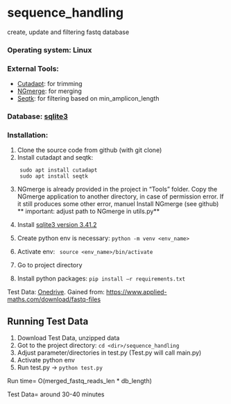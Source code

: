 # sequence_handling
create, update and filtering fastq database

### Operating system: Linux 

### External Tools:  
- [Cutadapt](https://cutadapt.readthedocs.io/en/stable/): for trimming 
- [NGmerge](https://github.com/jsh58/NGmerge): for merging 
- [Seqtk](https://github.com/lh3/seqtk): for filtering based on min_amplicon_length 

### Database: [sqlite3](https://www.sqlite.org/index.html) 


### Installation: 
1. Clone the source code from github (with git clone) 
2. Install cutadapt and seqtk: 
``` 
    sudo apt install cutadapt 
    sudo apt install seqtk 

```
3. NGmerge is already provided in the project in “Tools” folder. Copy the NGmerge application to another directory, in case of permission error. If it still produces some other error, manuel Install NGmerge (see github)
** important: adjust path to NGmerge in utils.py**  
     

4. Install [sqlite3 version 3.41.2](https://www.digitalocean.com/community/tutorials/how-to-install-and-use-sqlite-on-ubuntu-20-04)
     
6. Create python env is necessary: ``` python -m venv <env_name> ``` 

7. Activate env: ```  source <env_name>/bin/activate ``` 

8. Go to project directory 

9. Install python packages: ``` pip install –r requirements.txt  ``` 
     
Test Data: [Onedrive](https://1drv.ms/f/c/33A4E3C9AE76E077/Erj5omHYGUhIsYYfL1u20n4Bp7eXtejy3jaN2rUlngI8Tg?e=Xa3VAa).
Gained from: https://www.applied-maths.com/download/fastq-files  
     
## Running Test Data 

1. Download Test Data, unzipped data 
2. Got to the project directory: ``` cd <dir>/sequence_handling ``` 
3. Adjust parameter/directories in test.py (Test.py will call main.py)  
4. Activate python env 
5. Run test.py -> ``` python test.py ``` 

Run time= O(merged_fastq_reads_len * db_length) 

Test Data= around 30-40 minutes 
